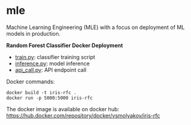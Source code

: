 # mle
Machine Learning Engineering (MLE) with a focus on deployment of ML models in production.

**Random Forest Classifier Docker Deployment**

- [train.py](./iris-rfc/train.py): classifier training script
- [inference.py](./iris-rfc/webapp/inference.py): model inference
- [api_call.py](./iris-rfc/api_call.py): API endpoint call

Docker commands:

```
docker build -t iris-rfc .
docker run -p 5000:5000 iris-rfc
```

The docker image is available on docker hub: 
https://hub.docker.com/repository/docker/vsmolyakov/iris-rfc
